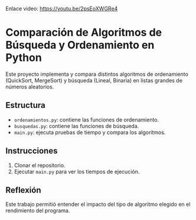 
Enlace video: https://youtu.be/2psEoXWGRe4


# Comparación de Algoritmos de Búsqueda y Ordenamiento en Python

Este proyecto implementa y compara distintos algoritmos de ordenamiento (QuickSort, MergeSort) y búsqueda (Lineal, Binaria) en listas grandes de números aleatorios.

## Estructura

- `ordenamientos.py`: contiene las funciones de ordenamiento.
- `busquedas.py`: contiene las funciones de búsqueda.
- `main.py`: ejecuta pruebas de tiempo y compara los algoritmos.

## Instrucciones

1. Clonar el repositorio.
2. Ejecutar `main.py` para ver los tiempos de ejecución.

## Reflexión

Este trabajo permitió entender el impacto del tipo de algoritmo elegido en el rendimiento del programa.
